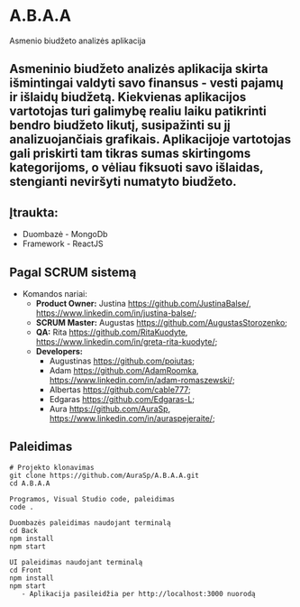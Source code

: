 # A.B.A.A
Asmenio biudžeto analizės aplikacija
## Asmeninio biudžeto analizės aplikacija skirta išmintingai valdyti savo finansus - vesti pajamų ir išlaidų biudžetą. Kiekvienas aplikacijos vartotojas turi galimybę realiu laiku patikrinti bendro biudžeto likutį, susipažinti su jį analizuojančiais grafikais. Aplikacijoje vartotojas gali priskirti tam tikras sumas skirtingoms kategorijoms, o vėliau fiksuoti savo išlaidas, stengianti neviršyti numatyto biudžeto.

## Įtraukta:
 - Duombazė - MongoDb
 - Framework - ReactJS

## Pagal SCRUM sistemą
 - Komandos nariai:
    - **Product Owner:** Justina https://github.com/JustinaBalse/, https://www.linkedin.com/in/justina-balse/;
    - **SCRUM Master:** Augustas https://github.com/AugustasStorozenko;
    - **QA:** Rita https://github.com/RitaKuodyte, https://www.linkedin.com/in/greta-rita-kuodyte/;
    - **Developers:** 
       - Augustinas https://github.com/poiutas;
       - Adam https://github.com/AdamRoomka, https://www.linkedin.com/in/adam-romaszewski/;
       - Albertas https://github.com/cable777;
       - Edgaras https://github.com/Edgaras-L;
       - Aura https://github.com/AuraSp, https://www.linkedin.com/in/auraspejeraite/;

## Paleidimas
```
# Projekto klonavimas
git clone https://github.com/AuraSp/A.B.A.A.git
cd A.B.A.A

Programos, Visual Studio code, paleidimas
code .

Duombazės paleidimas naudojant terminalą
cd Back
npm install
npm start

UI paleidimas naudojant terminalą
cd Front
npm install
npm start
   - Aplikacija pasileidžia per http://localhost:3000 nuorodą
```
